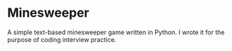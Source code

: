 # Minesweeper

A simple text-based minesweeper game written in Python. I wrote it for the purpose of coding interview practice.